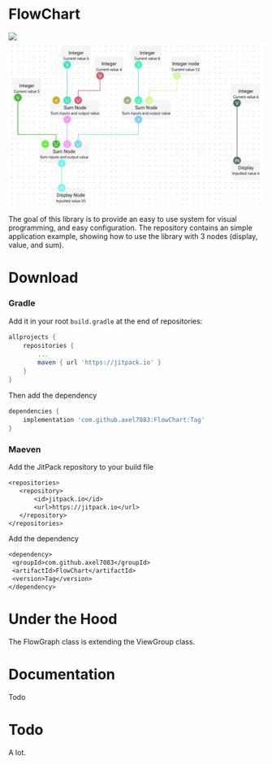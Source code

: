 # FlowChart
[![](https://jitpack.io/v/axel7083/FlowChart.svg)](https://jitpack.io/#axel7083/FlowChart)
![Screenshot](https://github.com/axel7083/FlowChart/blob/main/Screenshot.jpg)

The goal of this library is to provide an easy to use system for visual programming, and easy configuration. The repository contains an simple application example, showing how to use the library with 3 nodes (display, value, and sum).

# Download

### Gradle

Add it in your root `build.gradle` at the end of repositories:
```gradle
allprojects {
	repositories {
		...
		maven { url 'https://jitpack.io' }
	}
}
 ```
Then add the dependency
 ```gradle
dependencies {
	 implementation 'com.github.axel7083:FlowChart:Tag'
}
 ```

### Maeven
Add the JitPack repository to your build file
 ```Maeven
<repositories>
	<repository>
		<id>jitpack.io</id>
		<url>https://jitpack.io</url>
	</repository>
</repositories> 
 ```
Add the dependency
```
<dependency>
 <groupId>com.github.axel7083</groupId>
 <artifactId>FlowChart</artifactId>
 <version>Tag</version>
</dependency>
```

# Under the Hood

The FlowGraph class is extending the ViewGroup class.

# Documentation

Todo

# Todo

A lot.

